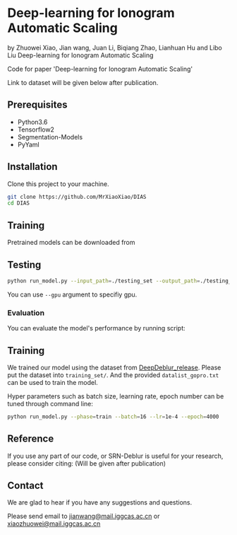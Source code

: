 # Deep-learning for Ionogram Automatic Scaling
by Zhuowei Xiao, Jian wang, Juan Li, Biqiang Zhao, Lianhuan Hu and Libo Liu
Deep-learning for Ionogram Automatic Scaling

Code for paper 'Deep-learning for Ionogram Automatic Scaling'

Link to dataset will be given below after publication.

## Prerequisites
- Python3.6
- Tensorflow2
- Segmentation-Models
- PyYaml

## Installation
Clone this project to your machine. 

```bash
git clone https://github.com/MrXiaoXiao/DIAS
cd DIAS
```

## Training

Pretrained models can be downloaded from []()

## Testing
```bash
python run_model.py --input_path=./testing_set --output_path=./testing_res
```

You can use `--gpu` argument to specifiy gpu. 

### Evaluation
You can evaluate the model's performance by running script:

## Training

We trained our model using the dataset from 
[DeepDeblur_release](https://github.com/SeungjunNah/DeepDeblur_release). 
Please put the dataset into `training_set/`. And the provided `datalist_gopro.txt` 
can be used to train the model. 

Hyper parameters such as batch size, learning rate, epoch number can be tuned through command line:

```bash
python run_model.py --phase=train --batch=16 --lr=1e-4 --epoch=4000
```


## Reference
If you use any part of our code, or SRN-Deblur is useful for your research, please consider citing:
(Will be given after publication)


## Contact
We are glad to hear if you have any suggestions and questions.

Please send email to jianwang@mail.iggcas.ac.cn or xiaozhuowei@mail.iggcas.ac.cn    
